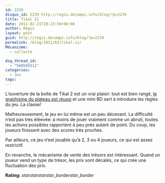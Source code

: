 ```yaml
---
id: 2239
disqus_id: 2239 http://regis.decamps.info/blog/?p=2239
title: Tikal II
date: 2011-02-21T20:23:59+00:00
author: Régis
layout: post
guid: http://regis.decamps.info/blog/?p=2239
permalink: /blog/2011/02/tikal-ii/
Mécanisme:
  - collecte

dsq_thread_id:
  - "560595511"
categories:
  - Jeu
tags:
---
```

L’ouverture de la boîte de Tikal 2 est un vrai plaisir: tout est bien rangé, [le graphisme du plateau est réussi](http://www.vincentdutrait.com/blogv2/2011/11/05/tikal-2-1-le-plateau/) et une mini BD sert à introduire les règles du jeu. La classe!

Malheureusement, le jeu en lui même est un peu décevant. La difficulté n’est pas très éléevée: à moins de jouer vraiment comme un abruti, toutes les actions possibles rapportent à peu près autant de point. Du coup, les joueurs finissent avec des scores très proches.

Par ailleurs, ce jeu n’est jouable qu’à 2, 3 ou 4 joueurs, ce qui est assez restrictif.

En revanche, le mécanisme de vente des trésors est intéressant. Quand un joueur vend un type de trésor, les prix sont décalés, ce qui crée une fluctuation des prix.
  


**Rating:** <i class="material-icons">star</i><i class="material-icons">star</i><i class="material-icons">star</i><i class="material-icons">star_border</i><i class="material-icons">star_border</i> 
